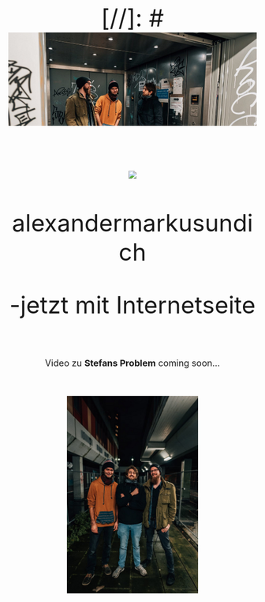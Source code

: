 <center>
<font size="7">
  
[//]: # <img src="pictures/dullisImFahrstuhl1.jpg">

![](https://storage.googleapis.com/leitmotiv-multi/regio-image-2020-02/1041539/banner/img_20191118_wa0005.jpg)

alexandermarkusundich

-jetzt mit Internetseite

<font size="4">
  Video zu 
  <B>Stefans Problem</B>
  coming soon...
</font>

<p><img src="pictures/pressefotohochformatalexandermarkusundichphilippsonnack.jpg" height=400></p>

</font>
</center>
